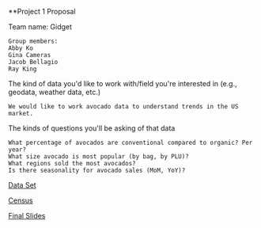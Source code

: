 **Project 1 Proposal

Team name: Gidget

```
Group members:
Abby Ko
Gina Cameras
Jacob Bellagio
Ray King
```


The kind of data you'd like to work with/field you're interested in (e.g., geodata, weather data, etc.)


 ```We would like to work avocado data to understand trends in the US market.```


The kinds of questions you'll be asking of that data

```
What percentage of avocados are conventional compared to organic? Per year?
What size avocado is most popular (by bag, by PLU)?
What regions sold the most avocados?
Is there seasonality for avocado sales (MoM, YoY)?
```

[Data Set](https://www.kaggle.com/neuromusic/avocado-prices)

[Census](https://factfinder.census.gov/faces/nav/jsf/pages/community_facts.xhtml?src=bkmk)

[Final Slides](https://docs.google.com/presentation/d/1kSydaXKKduF7PBs9BBhaarUnhAA_LQEueIX8d35FU1o/edit?usp=sharing)

